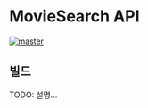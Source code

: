 # MovieSearch API
[![master](https://github.com/Hype-boyTeam/MovieSearch/actions/workflows/build.yml/badge.svg)](https://github.com/Hype-boyTeam/MovieSearch/actions/workflows/build.yml)

## 빌드
TODO: 설명...
